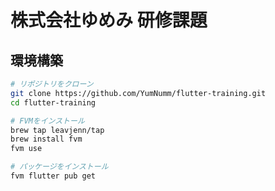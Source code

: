 # 株式会社ゆめみ 研修課題

##  環境構築

```bash:install.sh
# リポジトリをクローン
git clone https://github.com/YumNumm/flutter-training.git
cd flutter-training

# FVMをインストール
brew tap leavjenn/tap
brew install fvm
fvm use

# パッケージをインストール
fvm flutter pub get
```

